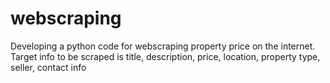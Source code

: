 # webscraping
Developing a python code for webscraping property price on the internet. Target info to be scraped is title, description, price, location, property type, seller, contact info
